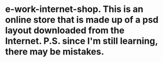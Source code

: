 # e-work-internet-shop. This is an online store that is made up of a psd layout downloaded from the Internet. P.S. since I'm still learning, there may be mistakes.
